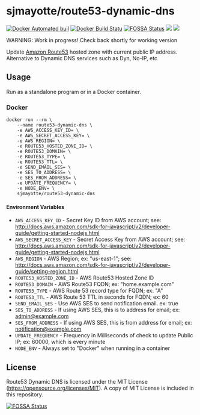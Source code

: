 # sjmayotte/route53-dynamic-dns
[![Docker Automated buil](https://img.shields.io/docker/automated/sjmayotte/route53-dynamic-dns.svg)](https://hub.docker.com/r/sjmayotte/route53-dynamic-dns) [![Docker Build Statu](https://img.shields.io/docker/build/sjmayotte/route53-dynamic-dns.svg)](https://hub.docker.com/r/sjmayotte/route53-dynamic-dns) [![FOSSA Status](https://app.fossa.io/api/projects/git%2Bhttps%3A%2F%2Fgithub.com%2Fsjmayotte%2Froute53-dynamic-dns.svg?type=shield)](https://app.fossa.io/projects/git%2Bhttps%3A%2F%2Fgithub.com%2Fsjmayotte%2Froute53-dynamic-dns?ref=badge_shield)
[![](https://images.microbadger.com/badges/image/sjmayotte/route53-dynamic-dns.svg)](https://microbadger.com/images/sjmayotte/route53-dynamic-dns "Get your own image badge on microbadger.com") [![](https://images.microbadger.com/badges/version/sjmayotte/route53-dynamic-dns.svg)](https://microbadger.com/images/sjmayotte/route53-dynamic-dns "Get your own version badge on microbadger.com")

WARNING: Work in progress!  Check back shortly for working version

Update [Amazon Route53](http://aws.amazon.com/route53/) hosted zone with current public IP address.  Alternative to Dynamic DNS services such as Dyn, No-IP, etc

## Usage
Run as a standalone program or in a Docker container.

### Docker
```
docker run --rm \
    --name route53-dynamic-dns \
    -e AWS_ACCESS_KEY_ID= \
    -e AWS_SECRET_ACCESS_KEY= \
    -e AWS_REGION= \
    -e ROUTE53_HOSTED_ZONE_ID= \
    -e ROUTE53_DOMAIN= \
    -e ROUTE53_TYPE= \
    -e ROUTE53_TTL= \
    -e SEND_EMAIL_SES= \
    -e SES_TO_ADDRESS= \
    -e SES_FROM_ADDRESS= \
    -e UPDATE_FREQUENCY= \
    -e NODE_ENV= \
    sjmayotte/route53-dynamic-dns
```

#### Environment Variables
* `AWS_ACCESS_KEY_ID` - Secret Key ID from AWS account; see: http://docs.aws.amazon.com/sdk-for-javascript/v2/developer-guide/getting-started-nodejs.html
* `AWS_SECRET_ACCESS_KEY` - Secret Access Key from AWS account; see: http://docs.aws.amazon.com/sdk-for-javascript/v2/developer-guide/getting-started-nodejs.html
* `AWS_REGION` - AWS Region; ex: "us-east-1"; see: http://docs.aws.amazon.com/sdk-for-javascript/v2/developer-guide/setting-region.html
* `ROUTE53_HOSTED_ZONE_ID` - AWS Route53 Hosted Zone ID
* `ROUTE53_DOMAIN` - AWS Route53 FQDN; ex: "home.example.com"
* `ROUTE53_TYPE` - AWS Route 53 record type for FQDN; ex: "A"
* `ROUTE53_TTL` - AWS Route 53 TTL in seconds for FQDN; ex: 60
* `SEND_EMAIL_SES` - Use AWS SES to send notification email. ex: true
* `SES_TO_ADDRESS` - If using AWS SES, this is to address for email; ex: admin@example.com   
* `SES_FROM_ADDRESS` - If using AWS SES, this is from address for email; ex: notification@example.com
* `UPDATE_FREQUENCY` - Frequency in Milliseconds of check to update Public IP; ex: 60000, which is every minute
* `NODE_ENV` - Always set to "Docker" when running in a container

## License
Route53 Dynamic DNS is licensed under the MIT License (https://opensource.org/licenses/MIT).  A copy of MIT License is included in this repository.


[![FOSSA Status](https://app.fossa.io/api/projects/git%2Bhttps%3A%2F%2Fgithub.com%2Fsjmayotte%2Froute53-dynamic-dns.svg?type=large)](https://app.fossa.io/projects/git%2Bhttps%3A%2F%2Fgithub.com%2Fsjmayotte%2Froute53-dynamic-dns?ref=badge_large)